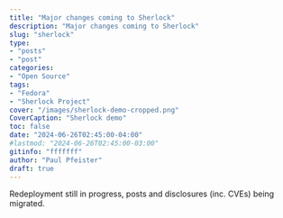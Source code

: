```yaml
---
title: "Major changes coming to Sherlock"
description: "Major changes coming to Sherlock"
slug: "sherlock"
type:
- "posts"
- "post"
categories:
- "Open Source"
tags: 
- "Fedora"
- "Sherlock Project"
cover: "/images/sherlock-demo-cropped.png"
CoverCaption: "Sherlock demo"
toc: false
date: "2024-06-26T02:45:00-04:00"
#lastmod: "2024-06-26T02:45:00-03:00"
gitinfo: "fffffff"
author: "Paul Pfeister"
draft: true
---
```


Redeployment still in progress, posts and disclosures (inc. CVEs) being migrated.
